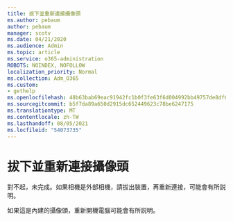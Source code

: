 ```yaml
---
title: 拔下並重新連接攝像頭
ms.author: pebaum
author: pebaum
manager: scotv
ms.date: 04/21/2020
ms.audience: Admin
ms.topic: article
ms.service: o365-administration
ROBOTS: NOINDEX, NOFOLLOW
localization_priority: Normal
ms.collection: Adm_O365
ms.custom:
- gethelp
ms.openlocfilehash: 48b63bab69eac91942fc1b0f3fe63f6d004992bb49757de8df6e3bdcf9d447d2
ms.sourcegitcommit: b5f7da89a650d2915dc652449623c78be6247175
ms.translationtype: MT
ms.contentlocale: zh-TW
ms.lasthandoff: 08/05/2021
ms.locfileid: "54073735"
---
```

# <a name="unplug-and-reconnect-camera"></a>拔下並重新連接攝像頭

對不起，未完成。如果相機是外部相機，請拔出裝置，再重新連接，可能會有所説明。

如果這是內建的攝像頭，重新開機電腦可能會有所説明。
